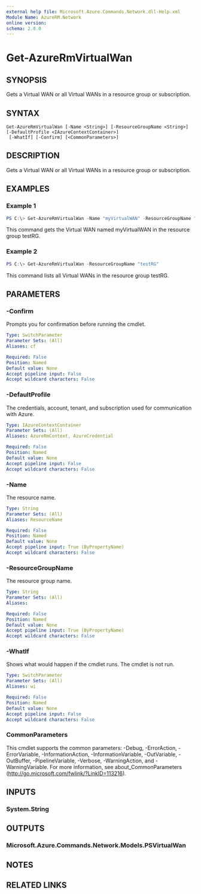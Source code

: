 ```yaml
---
external help file: Microsoft.Azure.Commands.Network.dll-Help.xml
Module Name: AzureRM.Network
online version:
schema: 2.0.0
---
```


# Get-AzureRmVirtualWan

## SYNOPSIS
Gets a Virtual WAN or all Virtual WANs in a resource group or subscription.

## SYNTAX

```
Get-AzureRmVirtualWan [-Name <String>] [-ResourceGroupName <String>] [-DefaultProfile <IAzureContextContainer>]
 [-WhatIf] [-Confirm] [<CommonParameters>]
```

## DESCRIPTION
Gets a Virtual WAN or all Virtual WANs in a resource group or subscription.

## EXAMPLES

### Example 1
```powershell
PS C:\> Get-AzureRmVirtualWan -Name "myVirtualWAN" -ResourceGroupName "testRG"
```

This command gets the Virtual WAN named myVirtualWAN in the resource group testRG.

### Example 2
```powershell
PS C:\> Get-AzureRmVirtualWan -ResourceGroupName "testRG"
```

This command lists all Virtual WANs in the resource group testRG.

## PARAMETERS

### -Confirm
Prompts you for confirmation before running the cmdlet.

```yaml
Type: SwitchParameter
Parameter Sets: (All)
Aliases: cf

Required: False
Position: Named
Default value: None
Accept pipeline input: False
Accept wildcard characters: False
```

### -DefaultProfile
The credentials, account, tenant, and subscription used for communication with Azure.

```yaml
Type: IAzureContextContainer
Parameter Sets: (All)
Aliases: AzureRmContext, AzureCredential

Required: False
Position: Named
Default value: None
Accept pipeline input: False
Accept wildcard characters: False
```

### -Name
The resource name.

```yaml
Type: String
Parameter Sets: (All)
Aliases: ResourceName

Required: False
Position: Named
Default value: None
Accept pipeline input: True (ByPropertyName)
Accept wildcard characters: False
```

### -ResourceGroupName
The resource group name.

```yaml
Type: String
Parameter Sets: (All)
Aliases:

Required: False
Position: Named
Default value: None
Accept pipeline input: True (ByPropertyName)
Accept wildcard characters: False
```

### -WhatIf
Shows what would happen if the cmdlet runs.
The cmdlet is not run.

```yaml
Type: SwitchParameter
Parameter Sets: (All)
Aliases: wi

Required: False
Position: Named
Default value: None
Accept pipeline input: False
Accept wildcard characters: False
```

### CommonParameters
This cmdlet supports the common parameters: -Debug, -ErrorAction, -ErrorVariable, -InformationAction, -InformationVariable, -OutVariable, -OutBuffer, -PipelineVariable, -Verbose, -WarningAction, and -WarningVariable. For more information, see about_CommonParameters (http://go.microsoft.com/fwlink/?LinkID=113216).

## INPUTS

### System.String

## OUTPUTS

### Microsoft.Azure.Commands.Network.Models.PSVirtualWan

## NOTES

## RELATED LINKS

